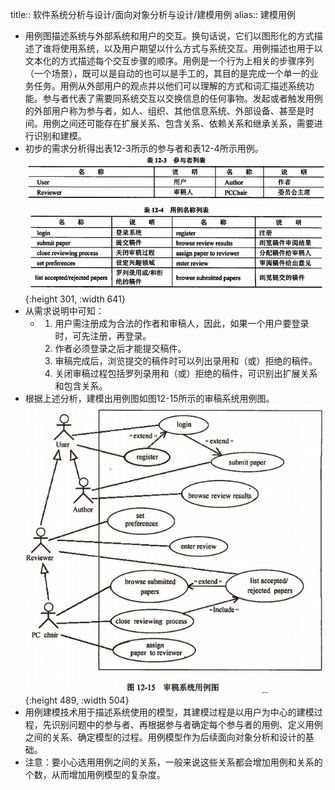 title:: 软件系统分析与设计/面向对象分析与设计/建模用例
alias:: 建模用例

- 用例图描述系统与外部系统和用户的交互。换句话说，它们以图形化的方式描述了谁将使用系统，以及用户期望以什么方式与系统交互。用例描述也用于以文本化的方式描述每个交互步骤的顺序。用例是一个行为上相关的步骤序列（一个场景），既可以是自动的也可以是手工的，其目的是完成一个单一的业务任务。用例从外部用户的观点并以他们可以理解的方式和词汇描述系统功能。参与者代表了需要同系统交互以交换信息的任何事物。发起或者触发用例的外部用户称为参与者，如人、组织、其他信息系统、外部设备、甚至是时间。用例之间还可能存在扩展关系、包含关系、依赖关系和继承关系，需要进行识别和建模。
- 初步的需求分析得出表12-3所示的参与者和表12-4所示用例。
  ![image.png](../assets/image_1649634439439_0.png){:height 301, :width 641}
- 从需求说明中可知：
	- 1. 用户需注册成为合法的作者和审稿人，因此，如果一个用户要登录时，可先注册，再登录。
	  2. 作者必须登录之后才能提交稿件。
	  3. 审稿完成后，浏览提交的稿件时可以列出录用和（或）拒绝的稿件。
	  4. 关闭审稿过程包括罗列录用和（或）拒绝的稿件，可识别出扩展关系和包含关系。
- 根据上述分析，建模出用例图如图12-15所示的审稿系统用例图。
  ![image.png](../assets/image_1649635311249_0.png){:height 489, :width 504}
- 用例建模技术用于描述系统使用的模型，其建模过程是以用户为中心的建模过程，先识别问题中的参与者、再根据参与者确定每个参与者的用例、定义用例之间的关系、确定模型的过程。用例模型作为后续面向对象分析和设计的基础。
- 注意：要小心选用用例之间的关系，一般来说这些关系都会增加用例和关系的个数，从而增加用例模型的复杂度。